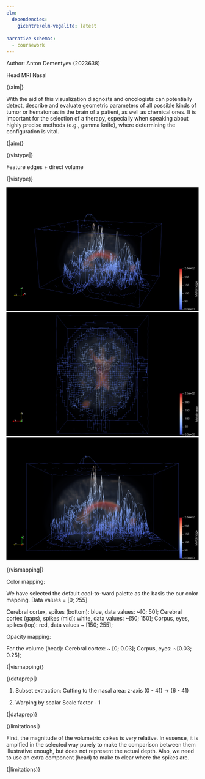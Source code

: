 ```yaml
---
elm:
  dependencies:
    gicentre/elm-vegalite: latest

narrative-schemas:
  - coursework
---
```


Author: Anton Dementyev (2023638)

Head MRI Nasal 

{(aim|}

With the aid of this visualization diagnosts and oncologists can potentially detect, describe and evaluate geometric parameters of all possible kinds of tumor or hematomas in the brain of a patient, as well as chemical ones. It is important for the selection of a therapy, especially when speaking about highly precise methods (e.g., gamma knife), where determining the configuration is vital.

{|aim)}

{(vistype|}

Feature edges + direct volume

{|vistype)}

![alt text](./images/1_1_1.png)<br/>
![alt text](./images/1_1_2.png)<br/>
![alt text](./images/1_1_3.png)<br/>

{(vismapping|}

Color mapping:

We have selected the default cool-to-ward palette as the basis the our color mapping. Data values = [0; 255].

Cerebral cortex, spikes (bottom): blue, data values: ~[0; 50];
Cerebral cortex (gaps), spikes (mid): white, data values: ~[50; 150];
Corpus, eyes, spikes (top): red, data values ~ [150; 255];

Opacity mapping:

For the volume (head):
Cerebral cortex: ~ [0; 0.03];
Corpus, eyes: ~[0.03; 0.25];

{|vismapping)}

{(dataprep|}

1. Subset extraction:
Cutting to the nasal area:
z-axis (0 - 41) -> (6 - 41)

2. Warping by scalar
Scale factor - 1

{|dataprep)}

{(limitations|}

First, the magnitude of the volumetric spikes is very relative. In essense, it is amplfied in the selected way purely to make the comparison between them illustrative enough, but does not represent the actual depth. Also, we need to use an extra component (head) to make to clear where the spikes are.

{|limitations)}

